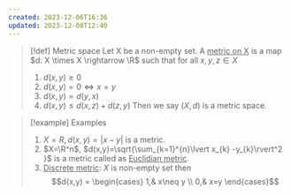 ```yaml
---
created: 2023-12-06T16:36
updated: 2023-12-08T12:40
---
```

>[!def] Metric space
> Let X be a non-empty set. A <u>metric on X</u> is a map $d: X \times X \rightarrow \R$ such that for all $x,y,z \in X$
> 1. $d(x,y)\geq 0$
> 2. $d(x,y)=0 \iff x=y$
> 3. $d(x,y) =d(y,x)$
> 4. $d(x,y)\leq d(x,z)+d(z,y)$
> Then we say $(X,d)$ is a metric space.

>[!example] Examples
>1. $X=R, d(x,y)=\lvert x-y\rvert$ is a metric.
>2. $X=\R^n$, $d(x,y)=\sqrt{\sum_{k=1}^{n}\lvert x_{k} -y_{k}\rvert^2  }$ is a metric called as <u>Euclidian metric</u>.
>3. <u>Discrete metric</u>: $X$ is non-empty set then $$d(x,y) = \begin{cases}
 1,& x\neq y \\ 0,& x=y \end{cases}$$
